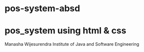# pos-system-absd
# pos_system using html & css
Manasha Wijesurendra
Institute of Java and Software Engineering
